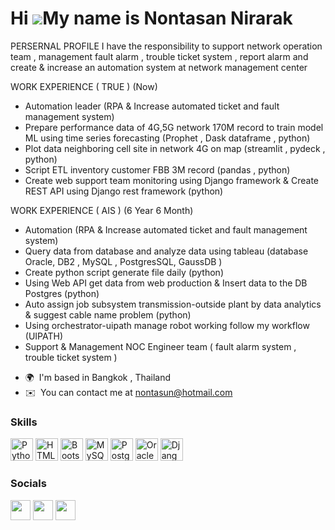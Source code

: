 Hi ![](https://user-images.githubusercontent.com/18350557/176309783-0785949b-9127-417c-8b55-ab5a4333674e.gif)My name is Nontasan Nirarak
========================================================================================================================================

PERSERNAL PROFILE
I have the responsibility to support network operation team , management fault alarm , trouble ticket system , report alarm and create & increase an automation system at network management center 

WORK EXPERIENCE ( TRUE ) (Now)
- Automation leader (RPA & Increase automated ticket and fault management system)
- Prepare performance data of 4G,5G network 170M record to train model ML using time series forecasting (Prophet , Dask dataframe , python)
- Plot data neighboring cell site in network 4G on map (streamlit , pydeck , python)
- Script ETL inventory customer FBB 3M record (pandas , python)
- Create web support team monitoring using Django framework & Create REST API using Django rest framework (python)

WORK EXPERIENCE ( AIS ) (6 Year 6 Month) 
- Automation (RPA & Increase automated ticket and fault management system)
- Query data from database and analyze data using tableau (database Oracle, DB2 , MySQL , PostgresSQL, GaussDB )
- Create python script generate file daily (python)
- Using Web API get data from web production & Insert data to the DB Postgres (python) 
- Auto assign job subsystem transmission-outside plant by data analytics & suggest cable name problem (python)
- Using orchestrator-uipath manage robot working follow my workflow (UIPATH)
- Support & Management NOC Engineer team ( fault alarm system , trouble ticket system )

* 🌍  I'm based in Bangkok , Thailand
* ✉️  You can contact me at [nontasun@hotmail.com](mailto:nontasun@hotmail.com)

### Skills


<p align="left">
<a href="https://www.python.org/" target="_blank" rel="noreferrer"><img src="https://raw.githubusercontent.com/danielcranney/readme-generator/main/public/icons/skills/python-colored.svg" width="36" height="36" alt="Python" /></a>
<a href="https://developer.mozilla.org/en-US/docs/Glossary/HTML5" target="_blank" rel="noreferrer"><img src="https://raw.githubusercontent.com/danielcranney/readme-generator/main/public/icons/skills/html5-colored.svg" width="36" height="36" alt="HTML5" /></a>
<a href="https://getbootstrap.com/" target="_blank" rel="noreferrer"><img src="https://raw.githubusercontent.com/danielcranney/readme-generator/main/public/icons/skills/bootstrap-colored.svg" width="36" height="36" alt="Bootstrap" /></a>
<a href="https://www.mysql.com/" target="_blank" rel="noreferrer"><img src="https://raw.githubusercontent.com/danielcranney/readme-generator/main/public/icons/skills/mysql-colored.svg" width="36" height="36" alt="MySQL" /></a>
<a href="https://www.postgresql.org/" target="_blank" rel="noreferrer"><img src="https://raw.githubusercontent.com/danielcranney/readme-generator/main/public/icons/skills/postgresql-colored.svg" width="36" height="36" alt="PostgreSQL" /></a>
<a href="https://www.oracle.com/uk/index.html" target="_blank" rel="noreferrer"><img src="https://raw.githubusercontent.com/danielcranney/readme-generator/main/public/icons/skills/oracle-colored.svg" width="36" height="36" alt="Oracle" /></a>
<a href="https://www.djangoproject.com/" target="_blank" rel="noreferrer"><img src="https://raw.githubusercontent.com/danielcranney/readme-generator/main/public/icons/skills/django-colored-dark.svg" width="36" height="36" alt="Django" /></a>
</p>


### Socials

<p align="left"> <a href="https://www.facebook.com/nontasun" target="_blank" rel="noreferrer"><img src="https://raw.githubusercontent.com/danielcranney/readme-generator/main/public/icons/socials/facebook.svg" width="32" height="32" /></a> <a href="https://www.github.com/nonewja063" target="_blank" rel="noreferrer"><img src="https://raw.githubusercontent.com/danielcranney/readme-generator/main/public/icons/socials/github-dark.svg" width="32" height="32" /></a> <a href="https://www.linkedin.com/in/nontasan-nirarak-863937229/" target="_blank" rel="noreferrer"><img src="https://raw.githubusercontent.com/danielcranney/readme-generator/main/public/icons/socials/linkedin.svg" width="32" height="32" /></a></p>

